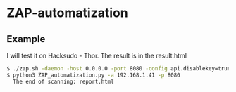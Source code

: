 # ZAP-automatization

## Example

I will test it on Hacksudo - Thor. The result is in the result.html
```bash
$ ./zap.sh -daemon -host 0.0.0.0 -port 8080 -config api.disablekey=true
$ python3 ZAP_automatization.py -a 192.168.1.41 -p 8080
  The end of scanning: report.html

```

